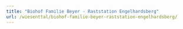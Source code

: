 ```yaml
---
title: "Biohof Familie Beyer - Raststation Engelhardsberg"
url: /wiesenttal/biohof-familie-beyer-raststation-engelhardsberg/
---
```

